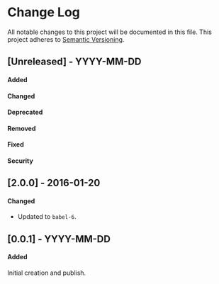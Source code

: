 # Change Log
All notable changes to this project will be documented in this file.
This project adheres to [Semantic Versioning](http://semver.org/).


## [Unreleased] - YYYY-MM-DD
#### Added
#### Changed
#### Deprecated
#### Removed
#### Fixed
#### Security



## [2.0.0] - 2016-01-20
#### Changed
- Updated to `babel-6`.



## [0.0.1] - YYYY-MM-DD
#### Added
Initial creation and publish.
